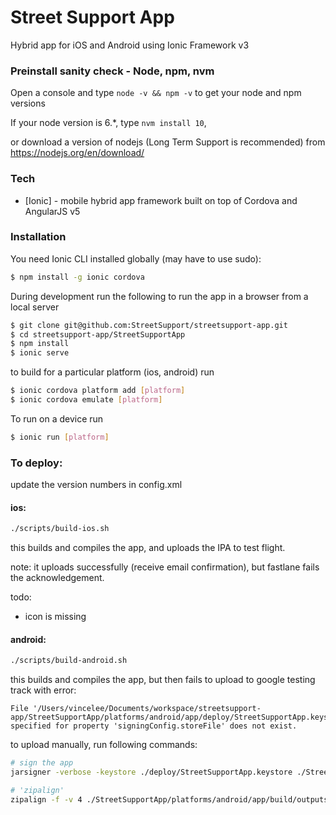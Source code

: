 # Street Support App

Hybrid app for iOS and Android using Ionic Framework v3

### Preinstall sanity check - Node, npm, nvm

Open a console and type
```node -v && npm -v``` to get your node and npm versions

If your node version is 6.*, type ```nvm install 10```, 

or download a version of nodejs (Long Term Support is recommended) from https://nodejs.org/en/download/

### Tech

* [Ionic] - mobile hybrid app framework built on top of Cordova and AngularJS v5

### Installation

You need Ionic CLI installed globally (may have to use sudo):

```sh
$ npm install -g ionic cordova
```
During development run the following to run the app in a browser from a local server

```sh
$ git clone git@github.com:StreetSupport/streetsupport-app.git
$ cd streetsupport-app/StreetSupportApp
$ npm install
$ ionic serve
```
to build for a particular platform (ios, android) run

```sh
$ ionic cordova platform add [platform]
$ ionic cordova emulate [platform]
```

To run on  a device run

```sh
$ ionic run [platform]
```

### To deploy:

update the version numbers in config.xml 

#### ios:

```sh
./scripts/build-ios.sh
```

this builds and compiles the app, and uploads the IPA to test flight.

note: it uploads successfully (receive email confirmation), but fastlane fails the acknowledgement.

todo:

* icon is missing

#### android:

```sh
./scripts/build-android.sh
```

this builds and compiles the app, but then fails to upload to google testing track with error:

```
File '/Users/vincelee/Documents/workspace/streetsupport-app/StreetSupportApp/platforms/android/app/deploy/StreetSupportApp.keystore' specified for property 'signingConfig.storeFile' does not exist.
```

to upload manually, run following commands:

```sh
# sign the app
jarsigner -verbose -keystore ./deploy/StreetSupportApp.keystore ./StreetSupportApp/platforms/android/app/build/outputs/apk/release/app-release-unsigned.apk streetsupportapp

# 'zipalign'
zipalign -f -v 4 ./StreetSupportApp/platforms/android/app/build/outputs/apk/release/app-release-unsigned.apk ./deploy/ssn-app.apk

```